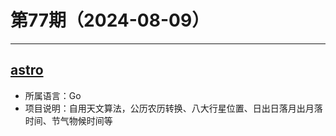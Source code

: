 # 第77期（2024-08-09）

---
## [astro](https://github.com/Starainrt/astro)
- 所属语言：Go
- 项目说明：自用天文算法，公历农历转换、八大行星位置、日出日落月出月落时间、节气物候时间等
